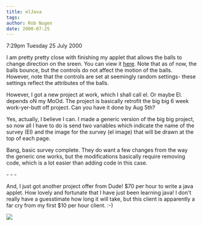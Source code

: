 ```yaml
---
title: elJava
tags: 
author: Rob Nugen
date: 2000-07-25
---
```


<p class=date>7:29pm Tuesday 25 July 2000</p>

<p>I am pretty pretty close with finishing my applet that allows the balls to change direction on the sreen.  You can view it <a href="/java/dynamicBalls/">here</a>.  Note that as of now, the balls bounce, but the controls do not affect the motion of the balls.  However, note that the controls are set at seemingly random settings- these settings reflect the attributes of the balls.

<p>However, I got a new project at work, which I shall call el.  Or maybe El.  depends oN my MoOd.  The project is basically retrofit the big big 6 week work-yer-butt off project.  Can you have it done by Aug 5th?

<p>Yes, actually, I believe I can.  I made a generic version of the big big project, so now all I have to do is send two variables which indicate the name of the survey (El) and the image for the survey (el image) that will be drawn at the top of each page.

<p>Bang, basic survey complete.  They do want a few changes from the way the generic one works, but the modifications basically require removing code, which is a lot easier than adding code in this case.

<p>- - -

<p>And, I just got another project offer from Dude!  $70 per hour to write a java applet.  How lovely and fortunate that I have just been learning java!  I don't really have a guesstimate how long it will take, but this client is apparently a far cry from my first $10 per hour client.  :-)

<p><img src="/images/rob/wL-ROB.gif">

